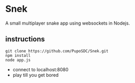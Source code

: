 # Snek
A small multiplayer snake app using websockets in Nodejs.

## instructions

    git clone https://github.com/PupoSDC/Snek.git 
    npm install
    node app.js

- connect to localhost:8080
- play till you get bored
